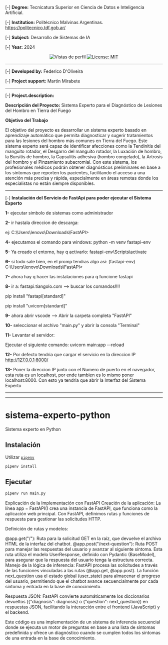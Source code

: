 [-] **Degree:** Tecnicatura Superior en Ciencia de Datos e Inteligencia Artificial.

[-] **Institution:** Politécnico Malvinas Argentinas.  https://politecnico.tdf.gob.ar/

[-] **Subject:** Desarrollo de Sistemas de IA

[-] **Year:** 2024

<p align="center">
  <img src="https://komarev.com/ghpvc/?username=edfedo" alt="Vistas de perfil" />
  <a href="https://opensource.org/licenses/MIT">
    <img src="https://img.shields.io/badge/License-MIT-yellow.svg" alt="License: MIT" />
  </a>
</p>

------------

[-] **Developed by:** Federico D'Oliveira

[-] **Project support:** Martin Mirabete


------------

[-] **Project.description:**

**Descripción del Proyecto:** Sistema Experto para el Diagnóstico de Lesiones del Hombro en Tierra 
del Fuego

**Objetivo del Trabajo**

El objetivo del proyecto es desarrollar un sistema experto basado en aprendizaje automático que 
permita diagnosticar y sugerir tratamientos para las lesiones del hombro más comunes en Tierra del 
Fuego. Este sistema experto será capaz de identificar afecciones como la Tendinitis del manguito 
rotador, el Desgarro del manguito rotador, la Luxación de hombro, la Bursitis de hombro, la 
Capsulitis adhesiva (hombro congelado), la Artrosis del hombro y el Pinzamiento subacromial. Con 
este sistema, los profesionales médicos podrán obtener diagnósticos preliminares en base a los 
síntomas que reporten los pacientes, facilitando el acceso a una atención más precisa y rápida, 
especialmente en áreas remotas donde los especialistas no están siempre disponibles.

------------

[-] **Instalación del Servicio de FastApi para poder ejecutar el Sistema Experto**

**1-** ejecutar simbolo de sistemas como administrador

**2-** ir hastala direccion de descarga:

ej: C:\Users\lenovo\Downloads\FastAPI>

**4-** ejecutamos el comando para windows: python -m venv fastapi-env

**5-** Ya creado el entorno, hay q activarlo: fastapi-env\Scripts\activate

**6-** si todo sale bien, en el promp tendras algo asi: (fastapi-env) C:\Users\lenovo\Downloads\FastAPI>

**7-** ahora hay q hacer las instalaciones para q funcione fastapi

**8-** ir a: fastapi.tiangolo.com --> buscar los comandos!!!!

pip install "fastapi[standard]"

pip install "uvicorn[standard]"

**9-** ahora abrir vscode --> Abrir la carpeta completa "FastAPI"

**10-** seleccionar el archivo "main.py" y abrir la consola "Terminal"

**11-** Levantar el servidor:

Ejecutar el siguiente comando: uvicorn main:app --reload

**12-** Por defecto tendria que cargar el servicio en la direccion IP http://127.0.0.1:8000/

**13-** Poner la direccion IP junto con el Numero de puerto en el navegador, esta ruta es un localhost,
por ende tambien es lo mismo poner localhost:8000.
Con esto ya tendria que abrir la Interfaz del Sistema Experto

-------------------------
-------------------------

# sistema-experto-python
Sistema experto en Python

## Instalación

Utilizar [`pipenv`](https://pipenv.pypa.io)

```bash
pipenv install
```

## Ejecutar

```bash
pipenv run main.py
```
Explicación de la Implementación con FastAPI
Creación de la aplicación: La línea app = FastAPI() crea una instancia de FastAPI, que funciona como la aplicación web principal. Con FastAPI, definimos rutas y funciones de respuesta para gestionar las solicitudes HTTP.

Definición de rutas y modelos:

@app.get("/"): Ruta para la solicitud GET en la raíz, que devuelve el archivo HTML de la interfaz del chatbot.
@app.post("/next-question"): Ruta POST para manejar las respuestas del usuario y avanzar al siguiente síntoma. Esta ruta utiliza el modelo UserResponse, definido con Pydantic (BaseModel), para asegurar que la respuesta del usuario tenga la estructura correcta.
Manejo de la lógica de inferencia: FastAPI procesa las solicitudes a través de las funciones vinculadas a las rutas (@app.get, @app.post). La función next_question usa el estado global (user_state) para almacenar el progreso del usuario, permitiendo que el chatbot avance secuencialmente por cada síntoma y entrada en la base de conocimiento.

Respuesta JSON: FastAPI convierte automáticamente los diccionarios devueltos ({"diagnosis": diagnosis} o {"question": next_question}) en respuestas JSON, facilitando la interacción entre el frontend (JavaScript) y el backend.

Este código es una implementación de un sistema de inferencia secuencial donde se ejecuta un motor de preguntas en base a una lista de síntomas predefinida y ofrece un diagnóstico cuando se cumplen todos los síntomas de una entrada en la base de conocimiento.
